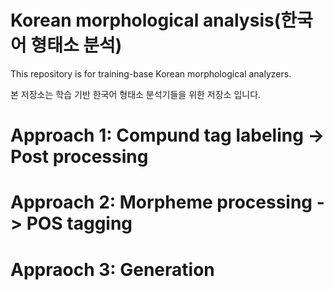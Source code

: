 # Korean morphological analysis(한국어 형태소 분석)

This repository is for training-base Korean morphological analyzers.

본 저장소는 학습 기반 한국어 형태소 분석기들을 위한 저장소 입니다.


# Approach 1: Compund tag labeling -> Post processing


# Approach 2: Morpheme processing -> POS tagging


# Appraoch 3: Generation
